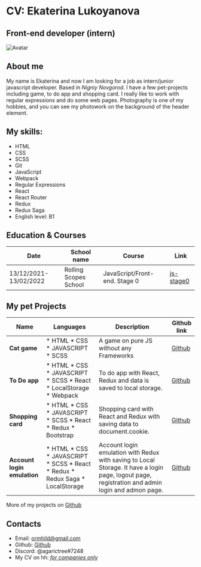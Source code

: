 # CV: Ekaterina Lukoyanova
## Front-end developer (intern)
![Avatar](https://sun9-43.userapi.com/impg/2pHiWGODbZq-zKjHaMFA-9Jb81Vq1f7t03TT6Q/kXMlMmGbOYY.jpg?size=604x453&quality=96&sign=074ca1bbe230b542c9836cd68d249c1a&type=album "Pic of me")

## About me
My name is Ekaterina and now I am looking for a job as intern/junior javascript developer. Based in *Nigniy Novgorod*. I have a few pet-projects including game, to do app and shopping card. I really like to work with regular expressions and do some web pages. Photography is one of my hobbies, and you can see my photowork on the background of the header element.

## My skills:
* HTML
* CSS
* SCSS
* Git
* JavaScript
* Webpack
* Regular Expressions
* React
* React Router
* Redux
* Redux Saga
* English level: B1

## Education & Courses

Date  | School name | Course  | Link	|
------|-------------|---------|--------
13/12/2021-13/02/2022|Rolling Scopes School|JavaScript/Front-end. Stage 0|[js-stage0](https://rs.school/js-stage0/)|

## My pet Projects

Name  | Languages |  Description  | Github link |
------|-----------|---------------|-------------|
**Cat game** |* HTML * CSS * JAVASCRIPT * SCSS| A game on pure JS without any Frameworks | [Github](https://github.com/agarictree/cat-game-v1.2) |
**To Do app** |* HTML * CSS * JAVASCRIPT * SCSS * React * LocalStorage * Webpack| To do app with React, Redux and data is saved to local storage. | [Github](https://github.com/agarictree/todoapp) |
**Shopping card** |* HTML * CSS * JAVASCRIPT * SCSS * React * Redux * Bootstrap| Shopping card with React and Redux with saving data to document.cookie. | [Github](https://github.com/agarictree/shoppingCard) |
**Account login emulation** |* HTML * CSS * JAVASCRIPT * SCSS * React * Redux * Redux Saga * LocalStorage| Account login emulation with Redux with saving to Local Storage. It have a login page, logout page, registration and admin login and admon page. | [Github](https://github.com/agarictree/social) |

More of my projects on [Github](https://github.com/agarictree)

## Contacts

* Email: ormhild@gmail.com
* Github: [Github](https://github.com/agarictree)
* Discord: @agarictree#7248
* My CV on hh: [*for companies only*](https://dzerzhinsk.hh.ru/resume/be811719ff08ac29060039ed1f31416c664466)
